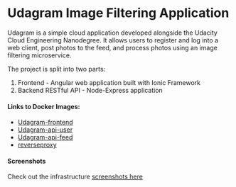 # Udagram Image Filtering Application

Udagram is a simple cloud application developed alongside the Udacity Cloud Engineering Nanodegree. It allows users to register and log into a web client, post photos to the feed, and process photos using an image filtering microservice.

The project is split into two parts:
1. Frontend - Angular web application built with Ionic Framework
2. Backend RESTful API - Node-Express application

#### Links to Docker Images:
- [Udagram-frontend](https://hub.docker.com/repository/docker/rolandsankara/udagram-frontend)
- [Udagram-api-user](https://hub.docker.com/repository/docker/rolandsankara/udagram-api-user)
- [Udagram-api-feed](https://hub.docker.com/repository/docker/rolandsankara/udagram-api-feed)
- [reverseproxy](https://hub.docker.com/repository/docker/rolandsankara/reverseproxy)

#### Screenshots
Check out the infrastructure [screenshots here]('./screenshots')